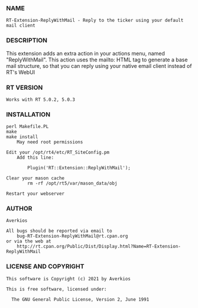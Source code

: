 ### NAME
    RT-Extension-ReplyWithMail - Reply to the ticker using your default mail client

### DESCRIPTION
This extension adds an extra action in your actions menu, named "ReplyWithMail". This action uses the mailto: HTML tag to generate a base mail structure, so that you can reply using your native email client instead of RT's WebUI

### RT VERSION
    Works with RT 5.0.2, 5.0.3

### INSTALLATION
    perl Makefile.PL
    make
    make install
        May need root permissions

    Edit your /opt/rt4/etc/RT_SiteConfig.pm
        Add this line:

            Plugin('RT::Extension::ReplyWithMail');

    Clear your mason cache
            rm -rf /opt/rt5/var/mason_data/obj

    Restart your webserver

### AUTHOR
    Averkios

    All bugs should be reported via email to
        bug-RT-Extension-ReplyWithMail@rt.cpan.org
    or via the web at
        http://rt.cpan.org/Public/Dist/Display.html?Name=RT-Extension-ReplyWithMail
### LICENSE AND COPYRIGHT
    This software is Copyright (c) 2021 by Averkios

    This is free software, licensed under:

      The GNU General Public License, Version 2, June 1991

